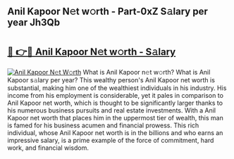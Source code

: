 ## Anil Kapoor N𝚎t w𝚘rth - Part-0xZ S𝚊lary per year Jh3Qb

# <h2><a href="http://gc2pg0.nevu.top/?p=Anil+Kapoor">🔗 👉🔴 Anil Kapoor N𝚎t w𝚘rth - S𝚊lary</a></h2>

[![Anil Kapoor N𝚎t W𝚘rth](https://i.imgur.com/Oavwk0R.jpeg)](http://gc2pg0.nevu.top/?p=Anil+Kapoor)
What is Anil Kapoor n𝚎t w𝚘rth? What is Anil Kapoor s𝚊lary per year?
This wealthy person's Anil Kapoor net worth is substantial, making him one of the wealthiest individuals in his industry. His income from his employment is considerable, yet it pales in comparison to Anil Kapoor net worth, which is thought to be significantly larger thanks to his numerous business pursuits and real estate investments. With a Anil Kapoor net worth that places him in the uppermost tier of wealth, this man is famed for his business acumen and financial prowess. This rich individual, whose Anil Kapoor net worth is in the billions and who earns an impressive salary, is a prime example of the force of commitment, hard work, and financial wisdom.
